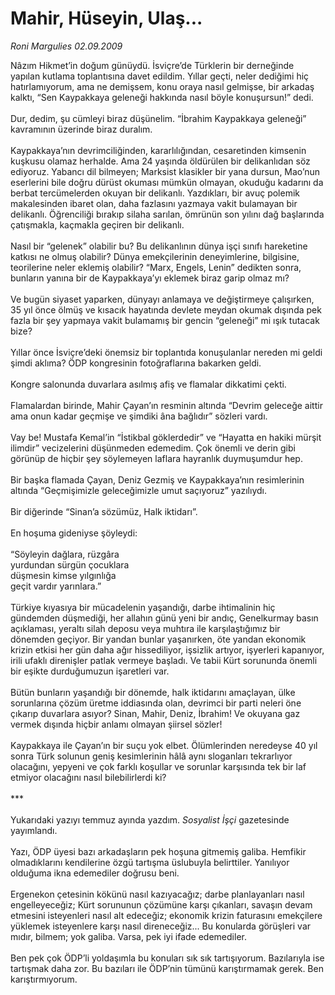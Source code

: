 # Mahir, Hüseyin, Ulaş...

*Roni Margulies 02.09.2009*

<div class="taraf_structure_2col_1zq">
<div class="margen_n">



 <p>Nâzım Hikmet’in doğum günüydü. İsviçre’de Türklerin bir derneğinde yapılan kutlama toplantısına davet edildim. Yıllar geçti, neler dediğimi hiç hatırlamıyorum, ama ne demişsem, konu oraya nasıl gelmişse, bir arkadaş kalktı, “Sen Kaypakkaya geleneği hakkında nasıl böyle konuşursun!” dedi. <br/><br/>Dur, dedim, şu cümleyi biraz düşünelim. “İbrahim Kaypakkaya geleneği” kavramının üzerinde biraz duralım. <br/><br/>Kaypakkaya’nın devrimciliğinden, kararlılığından, cesaretinden kimsenin kuşkusu olamaz herhalde. Ama 24 yaşında öldürülen bir delikanlıdan söz ediyoruz. Yabancı dil bilmeyen; Marksist klasikler bir yana dursun, Mao’nun eserlerini bile doğru dürüst okuması mümkün olmayan, okuduğu kadarını da berbat tercümelerden okuyan bir delikanlı. Yazdıkları, bir avuç polemik makalesinden ibaret olan, daha fazlasını yazmaya vakit bulamayan bir delikanlı. Öğrenciliği bırakıp silaha sarılan, ömrünün son yılını dağ başlarında çatışmakla, kaçmakla geçiren bir delikanlı. <br/><br/>Nasıl bir “gelenek” olabilir bu? Bu delikanlının dünya işçi sınıfı hareketine katkısı ne olmuş olabilir? Dünya emekçilerinin deneyimlerine, bilgisine, teorilerine neler eklemiş olabilir? “Marx, Engels, Lenin” dedikten sonra, bunların yanına bir de Kaypakkaya’yı eklemek biraz garip olmaz mı? <br/><br/>Ve bugün siyaset yaparken, dünyayı anlamaya ve değiştirmeye çalışırken, 35 yıl önce ölmüş ve kısacık hayatında devlete meydan okumak dışında pek fazla bir şey yapmaya vakit bulamamış bir gencin “geleneği” mi ışık tutacak bize? <br/><br/>Yıllar önce İsviçre’deki önemsiz bir toplantıda konuşulanlar nereden mi geldi şimdi aklıma? ÖDP kongresinin fotoğraflarına bakarken geldi. <br/><br/>Kongre salonunda duvarlara asılmış afiş ve flamalar dikkatimi çekti. <br/><br/>Flamalardan birinde, Mahir Çayan’ın resminin altında “Devrim geleceğe aittir ama onun kadar geçmişe ve şimdiki âna bağlıdır” sözleri vardı. <br/><br/>Vay be! Mustafa Kemal’in “İstikbal göklerdedir” ve “Hayatta en hakiki mürşit ilimdir” vecizelerini düşünmeden edemedim. Çok önemli ve derin gibi görünüp de hiçbir şey söylemeyen laflara hayranlık duymuşumdur hep. <br/><br/>Bir başka flamada Çayan, Deniz Gezmiş ve Kaypakkaya’nın resimlerinin altında “Geçmişimizle geleceğimizle umut saçıyoruz” yazılıydı. <br/><br/>Bir diğerinde “Sinan’a sözümüz, Halk iktidarı”. <br/><br/>En hoşuma gideniyse şöyleydi: <br/><br/>“Söyleyin dağlara, rüzgâra<br/>yurdundan sürgün çocuklara <br/>düşmesin kimse yılgınlığa <br/>geçit vardır yarınlara.” <br/><br/>Türkiye kıyasıya bir mücadelenin yaşandığı, darbe ihtimalinin hiç gündemden düşmediği, her allahın günü yeni bir andıç, Genelkurmay basın açıklaması, yeraltı silah deposu veya muhtıra ile karşılaştığımız bir dönemden geçiyor. Bir yandan bunlar yaşanırken, öte yandan ekonomik krizin etkisi her gün daha ağır hissediliyor, işsizlik artıyor, işyerleri kapanıyor, irili ufaklı direnişler patlak vermeye başladı. Ve tabii Kürt sorununda önemli bir eşikte durduğumuzun işaretleri var. <br/><br/>Bütün bunların yaşandığı bir dönemde, halk iktidarını amaçlayan, ülke sorunlarına çözüm üretme iddiasında olan, devrimci bir parti neleri öne çıkarıp duvarlara asıyor? Sinan, Mahir, Deniz, İbrahim! Ve okuyana gaz vermek dışında hiçbir anlamı olmayan şiirsel sözler! <br/><br/>Kaypakkaya ile Çayan’ın bir suçu yok elbet. Ölümlerinden neredeyse 40 yıl sonra Türk solunun geniş kesimlerinin hâlâ aynı sloganları tekrarlıyor olacağını, yepyeni ve çok farklı koşullar ve sorunlar karşısında tek bir laf etmiyor olacağını nasıl bilebilirlerdi ki? <br/><br/>*** <br/><br/>Yukarıdaki yazıyı temmuz ayında yazdım. <i>Sosyalist İşçi</i> gazetesinde yayımlandı. <br/><br/>Yazı, ÖDP üyesi bazı arkadaşların pek hoşuna gitmemiş galiba. Hemfikir olmadıklarını kendilerine özgü tartışma üslubuyla belirttiler. Yanılıyor olduğuma ikna edemediler doğrusu beni. <br/><br/>Ergenekon çetesinin kökünü nasıl kazıyacağız; darbe planlayanları nasıl engelleyeceğiz; Kürt sorununun çözümüne karşı çıkanları, savaşın devam etmesini isteyenleri nasıl alt edeceğiz; ekonomik krizin faturasını emekçilere yüklemek isteyenlere karşı nasıl direneceğiz... Bu konularda görüşleri var mıdır, bilmem; yok galiba. Varsa, pek iyi ifade edemediler. <br/><br/>Ben pek çok ÖDP’li yoldaşımla bu konuları sık sık tartışıyorum. Bazılarıyla ise tartışmak daha zor. Bu bazıları ile ÖDP’nin tümünü karıştırmamak gerek. Ben karıştırmıyorum.</p>
<br/>
<br/>
<br/>



<br/>


<div id="taraf_not">
</div>

</div>


</div>
